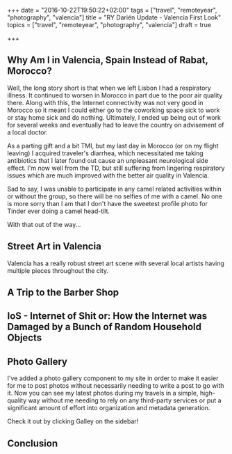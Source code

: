 +++
date = "2016-10-22T19:50:22+02:00"
tags = ["travel", "remoteyear", "photography", "valencia"]
title = "RY Darién Update - Valencia First Look"
topics = ["travel", "remoteyear", "photography", "valencia"]
draft = true

+++

## Why Am I in Valencia, Spain Instead of Rabat, Morocco?

Well, the long story short is that when we left Lisbon I had a respiratory illness.  It continued to worsen in Morocco in part due to the poor air quality there.  Along with this, the Internet connectivity was not very good in Morocco so it meant I could either go to the coworking space sick to work or stay home sick and do nothing.  Ultimately, I ended up being out of work for several weeks and eventually had to leave the country on advisement of a local doctor.

As a parting gift and a bit TMI, but my last day in Morocco (or on my flight leaving) I acquired traveler's diarrhea, which necessitated me taking antibiotics that I later found out cause an unpleasant neurological side effect.  I'm now well from the TD, but still suffering from lingering respiratory issues which are much improved with the better air quality in Valencia.

Sad to say, I was unable to participate in any camel related activities within or without the group, so there will be no selfies of me with a camel.  No one is more sorry than I am that I don't have the sweetest profile photo for Tinder ever doing a camel head-tilt.

With that out of the way...


## Street Art in Valencia

Valencia has a really robust street art scene with several local artists having multiple pieces throughout the city.  


## A Trip to the Barber Shop


## IoS - Internet of Shit or: How the Internet was Damaged by a Bunch of Random Household Objects

## Photo Gallery

I've added a photo gallery component to my site in order to make it easier for me to post photos without necessarily needing to write a post to go with it.  Now you can see my latest photos during my travels in a simple, high-quality way without me needing to rely on any third-party services or put a significant amount of effort into organization and metadata generation.

Check it out by clicking Galley on the sidebar!


## Conclusion


